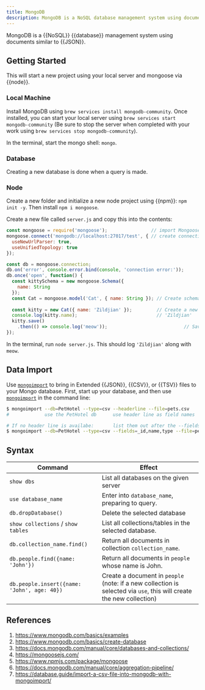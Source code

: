 ```yaml
---
title: MongoDB
description: MongoDB is a NoSQL database management system using documents similar to JSON.
---
```


MongoDB is a {{NoSQL}} {{database}} management system using documents similar to {{JSON}}.

## Getting Started

This will start a new project using your local server and mongoose via {{node}}.

### Local Machine

Install MongoDB using `brew services install mongodb-community`. Once installed, you can start your local server using `brew services start mongodb-community` (Be sure to stop the server when completed with your work using `brew services stop mongodb-community`).

In the terminal, start the mongo shell: `mongo`.

### Database

Creating a new database is done when a query is made.

### Node

Create a new folder and initialize a new node project using {{npm}}: `npm init -y`. Then install `npm i mongoose`.

Create a new file called `server.js` and copy this into the contents:

```javascript
const mongoose = require('mongoose');                // import Mongoose
mongoose.connect('mongodb://localhost:27017/test', { // create connection to localhost
  useNewUrlParser: true, 
  useUnifiedTopology: true
});

const db = mongoose.connection;
db.on('error', console.error.bind(console, 'connection error:'));
db.once('open', function() { 													 // Inside here is where the action happens
  const kittySchema = new mongoose.Schema({
    name: String
  });
  const Cat = mongoose.model('Cat', { name: String }); // Create schema for collection
  
  const kitty = new Cat({ name: 'Zildjian' });         // Create a new document of Cat
  console.log(kitty.name);                             // 'Zildjian'
  kitty.save()
    .then(() => console.log('meow'));        					 // Save the new document in the Cat collection
});
```

In the terminal, run `node server.js`. This should log `'Zildjian'` along with `meow`.

## Data Import

Use [`mongoimport`][] to bring in Extended {{JSON}}, {{CSV}}, or {{TSV}} files to your Mongo database. First, start up your database, and then use [`mongoimport`][] in the command line:

```bash
$ mongoimport --db=PetHotel --type=csv --headerline --file=pets.csv
#             use the PetHotel db      use header line as field names

# If no header line is availabe:       list them out after the --fields option
$ mongoimport --db=PetHotel --type=csv --fields=_id,name,type --file=pets.csv
```

## Syntax

| Command                                     | Effect                                                       |
| ------------------------------------------- | ------------------------------------------------------------ |
| `show dbs`                                  | List all databases on the given server                       |
| `use database_name`                         | Enter into `database_name`, preparing to query.              |
| `db.dropDatabase()`                         | Delete the selected database                                 |
| `show collections` / `show tables`          | List all collections/tables in the selected database.        |
| `db.collection_name.find()`                 | Return all documents in collection `collection_name`.        |
| `db.people.find({name: 'John'})`            | Return all documents in `people` whose name is John.         |
| `db.people.insert({name: 'John', age: 40})` | Create a document in `people` (note: if a new collection is selected via `use`, this will create the new collection) |

## References

1. https://www.mongodb.com/basics/examples
2. https://www.mongodb.com/basics/create-database
3. https://docs.mongodb.com/manual/core/databases-and-collections/
4. https://mongoosejs.com/
5. https://www.npmjs.com/package/mongoose
6. https://docs.mongodb.com/manual/core/aggregation-pipeline/
7. https://database.guide/import-a-csv-file-into-mongodb-with-mongoimport/

[`mongoimport`]: https://docs.mongodb.com/database-tools/mongoimport/
